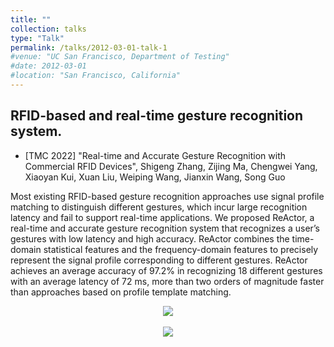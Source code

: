 ```yaml
---
title: ""
collection: talks
type: "Talk"
permalink: /talks/2012-03-01-talk-1
#venue: "UC San Francisco, Department of Testing"
#date: 2012-03-01
#location: "San Francisco, California"
---
```



## RFID-based and real-time gesture recognition system.
- [TMC 2022] "Real-time and Accurate Gesture Recognition with Commercial RFID Devices", Shigeng Zhang, Zijing Ma, Chengwei Yang, Xiaoyan Kui, Xuan Liu, Weiping Wang, Jianxin Wang, Song Guo

Most existing RFID-based gesture recognition approaches use signal profile matching to distinguish different gestures, which incur
large recognition latency and fail to support real-time applications. We proposed ReActor, a real-time and accurate gesture recognition system that recognizes a user’s gestures with low latency and high accuracy. ReActor combines the time-domain statistical features and the frequency-domain features to precisely represent the signal profile corresponding to different gestures. ReActor achieves an average accuracy of 97.2% in recognizing 18 different gestures with an average latency of 72 ms, more than two orders of magnitude faster than approaches based on profile template matching.
  
<center>
<img src="/images/reactor_hardware.png" >
</center>
<br>

<center>
<img src="/images/reactor_gestures.png" >
</center>
<br>

